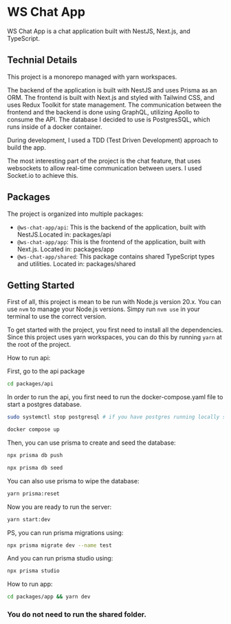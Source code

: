 # WS Chat App

WS Chat App is a chat application built with NestJS, Next.js, and TypeScript.

## Technial Details

This project is a monorepo managed with yarn workspaces.

The backend of the application is built with NestJS and uses Prisma as an ORM. The frontend is built with Next.js and styled with Tailwind CSS, and uses Redux Toolkit for state management. The communication between the frontend and the backend is done using GraphQL, utilizing Apollo to consume the API. The database I decided to use is PostgresSQL, which runs inside of a docker container.

During development, I used a TDD (Test Driven Development) approach to build the app.

The most interesting part of the project is the chat feature, that uses websockets to allow real-time communication between users. I used Socket.io to achieve this.

## Packages

The project is organized into multiple packages:

- `@ws-chat-app/api`: This is the backend of the application, built with NestJS.Located in: packages/api
- `@ws-chat-app/app`: This is the frontend of the application, built with Next.js. Located in: packages/app
- `@ws-chat-app/shared`: This package contains shared TypeScript types and utilities. Located in: packages/shared

## Getting Started

First of all, this project is mean to be run with Node.js version 20.x. You can use `nvm` to manage your Node.js versions. Simpy run `nvm use` in your terminal to use the correct version.

To get started with the project, you first need to install all the dependencies. Since this project uses yarn workspaces, you can do this by running `yarn` at the root of the project.

How to run api:

First, go to the api package

```bash
cd packages/api
```

In order to run the api, you first need to run the docker-compose.yaml file to start a postgres database.

```bash
sudo systemctl stop postgresql # if you have postgres running locally stop it

docker compose up
```

Then, you can use prisma to create and seed the database:

```bash
npx prisma db push

npx prisma db seed
```

You can also use prisma to wipe the database:

```bash
yarn prisma:reset
```

Now you are ready to run the server:

```bash
yarn start:dev
```

PS, you can run prisma migrations using:

```bash
npx prisma migrate dev --name test
```

And you can run prisma studio using:

```bash
npx prisma studio
```

How to run app:

```bash
cd packages/app && yarn dev
```

### You do not need to run the shared folder.
